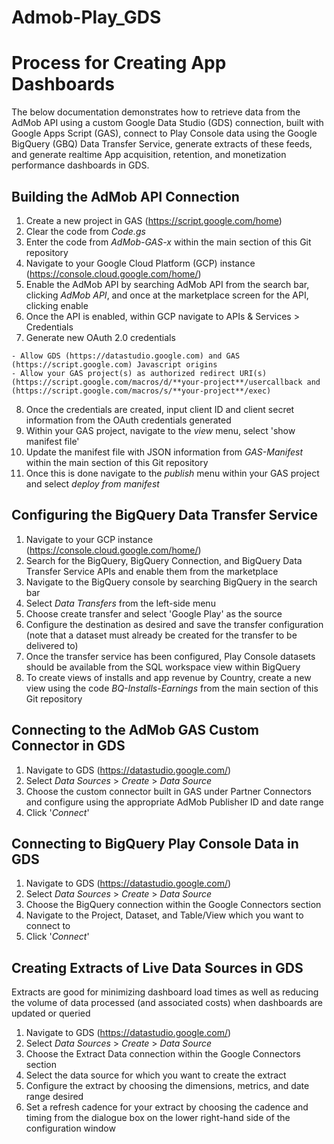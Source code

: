# Admob-Play_GDS

<h1> Process for Creating App Dashboards </h1>
The below documentation demonstrates how to retrieve data from the AdMob API using a custom Google Data Studio (GDS) connection, built with Google Apps Script (GAS), connect to Play Console data using the Google BigQuery (GBQ) Data Transfer Service, generate extracts of these feeds, and generate realtime App acquisition, retention, and monetization performance dashboards in GDS.

<h2> Building the AdMob API Connection </h2>
  
  1. Create a new project in GAS (https://script.google.com/home)
  2. Clear the code from *Code.gs*
  3. Enter the code from *AdMob-GAS-x* within the main section of this Git repository
  4. Navigate to your Google Cloud Platform (GCP) instance (https://console.cloud.google.com/home/)
  5. Enable the AdMob API by searching AdMob API from the search bar, clicking *AdMob API*, and once at the marketplace screen for the API, clicking enable
  6. Once the API is enabled, within GCP navigate to APIs & Services \> Credentials
  7. Generate new OAuth 2.0 credentials
    
    - Allow GDS (https://datastudio.google.com) and GAS (https://script.google.com) Javascript origins
    - Allow your GAS project(s) as authorized redirect URI(s) (https://script.google.com/macros/d/**your-project**/usercallback and (https://script.google.com/macros/s/**your-project**/exec)
  8. Once the credentials are created, input client ID and client secret information from the OAuth credentials generated
  9. Within your GAS project, navigate to the *view* menu, select 'show manifest file'
  10. Update the manifest file with JSON information from *GAS-Manifest* within the main section of this Git repository
  11. Once this is done navigate to the *publish* menu within your GAS project and select *deploy from manifest*

<h2> Configuring the BigQuery Data Transfer Service </h2>
  
  1. Navigate to your GCP instance (https://console.cloud.google.com/home/)
  2. Search for the BigQuery, BigQuery Connection, and BigQuery Data Transfer Service APIs and enable them from the marketplace
  3. Navigate to the BigQuery console by searching BigQuery in the search bar
  4. Select *Data Transfers* from the left-side menu
  5. Choose create transfer and select 'Google Play' as the source
  6. Configure the destination as desired and save the transfer configuration (note that a dataset must already be created for the transfer to be delivered to)
  7. Once the transfer service has been configured, Play Console datasets should be available from the SQL workspace view within BigQuery
  8. To create views of installs and app revenue by Country, create a new view using the code *BQ-Installs-Earnings* from the main section of this Git repository

<h2> Connecting to the AdMob GAS Custom Connector in GDS </h2>
  
  1. Navigate to GDS (https://datastudio.google.com/)
  2. Select *Data Sources* \> *Create* \> *Data Source*
  3. Choose the custom connector built in GAS under Partner Connectors and configure using the appropriate AdMob Publisher ID and date range
  4. Click '*Connect*'


<h2> Connecting to BigQuery Play Console Data in GDS </h2>
  
  1. Navigate to GDS (https://datastudio.google.com/)
  2. Select *Data Sources* \> *Create* \> *Data Source*
  3. Choose the BigQuery connection within the Google Connectors section
  4. Navigate to the Project, Dataset, and Table/View which you want to connect to
  5. Click '*Connect*'

<h2> Creating Extracts of Live Data Sources in GDS </h2>
Extracts are good for minimizing dashboard load times as well as reducing the volume of data processed (and associated costs) when dashboards are updated or queried

  1. Navigate to GDS (https://datastudio.google.com/)
  2. Select *Data Sources* \> *Create* \> *Data Source*
  3. Choose the Extract Data connection within the Google Connectors section
  4. Select the data source for which you want to create the extract
  5. Configure the extract by choosing the dimensions, metrics, and date range desired
  6. Set a refresh cadence for your extract by choosing the cadence and timing from the dialogue box on the lower right-hand side of the configuration window
